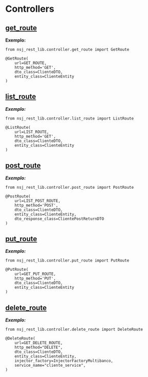 # Controllers

## [get_route](src/nsj_rest_lib/controller/get_route.py)

**Exemplo:**
```
from nsj_rest_lib.controller.get_route import GetRoute

@GetRoute(
    url=GET_ROUTE,
    http_method='GET',
    dto_class=ClienteDTO,
    entity_class=ClienteEntity
)
```

## [list_route](src/nsj_rest_lib/controller/list_route.py)
***Exemplo:***
```
from nsj_rest_lib.controller.list_route import ListRoute

@ListRoute(
    url=LIST_ROUTE,
    http_method='GET',
    dto_class=ClienteDTO,
    entity_class=ClienteEntity
)
```

## [post_route](src/nsj_rest_lib/controller/post_route.py)
***Exemplo:***
```
from nsj_rest_lib.controller.post_route import PostRoute

@PostRoute(
    url=LIST_POST_ROUTE,
    http_method='POST',
    dto_class=ClienteDTO,
    entity_class=ClienteEntity,
    dto_response_class=ClientePostReturnDTO
)
```

## [put_route](src/nsj_rest_lib/controller/put_route.py)
***Exemplo:***
```
from nsj_rest_lib.controller.put_route import PutRoute

@PutRoute(
    url=GET_PUT_ROUTE,
    http_method='PUT',
    dto_class=ClienteDTO,
    entity_class=ClienteEntity
)
```

## [delete_route](src/nsj_rest_lib/controller/delete_route.py)
***Exemplo:***
```
from nsj_rest_lib.controller.delete_route import DeleteRoute

@DeleteRoute(
    url=GET_DELETE_ROUTE,
    http_method="DELETE",
    dto_class=ClienteDTO,
    entity_class=ClienteEntity,
    injector_factory=InjectorFactoryMultibanco,
    service_name="cliente_service",
)
```
